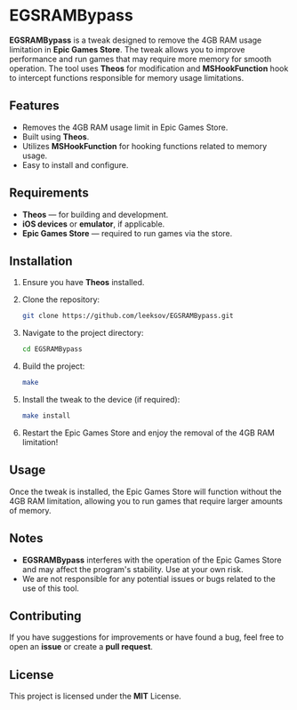 # EGSRAMBypass

**EGSRAMBypass** is a tweak designed to remove the 4GB RAM usage limitation in **Epic Games Store**. The tweak allows you to improve performance and run games that may require more memory for smooth operation. The tool uses **Theos** for modification and **MSHookFunction** hook to intercept functions responsible for memory usage limitations.

## Features
- Removes the 4GB RAM usage limit in Epic Games Store.
- Built using **Theos**.
- Utilizes **MSHookFunction** for hooking functions related to memory usage.
- Easy to install and configure.

## Requirements
- **Theos** — for building and development.
- **iOS devices** or **emulator**, if applicable.
- **Epic Games Store** — required to run games via the store.

## Installation
1. Ensure you have **Theos** installed.
2. Clone the repository:

    ```bash
    git clone https://github.com/leeksov/EGSRAMBypass.git
    ```

3. Navigate to the project directory:

    ```bash
    cd EGSRAMBypass
    ```

4. Build the project:

    ```bash
    make
    ```

5. Install the tweak to the device (if required):

    ```bash
    make install
    ```

6. Restart the Epic Games Store and enjoy the removal of the 4GB RAM limitation!

## Usage
Once the tweak is installed, the Epic Games Store will function without the 4GB RAM limitation, allowing you to run games that require larger amounts of memory.

## Notes
- **EGSRAMBypass** interferes with the operation of the Epic Games Store and may affect the program's stability. Use at your own risk.
- We are not responsible for any potential issues or bugs related to the use of this tool.

## Contributing
If you have suggestions for improvements or have found a bug, feel free to open an **issue** or create a **pull request**.

## License
This project is licensed under the **MIT** License.
